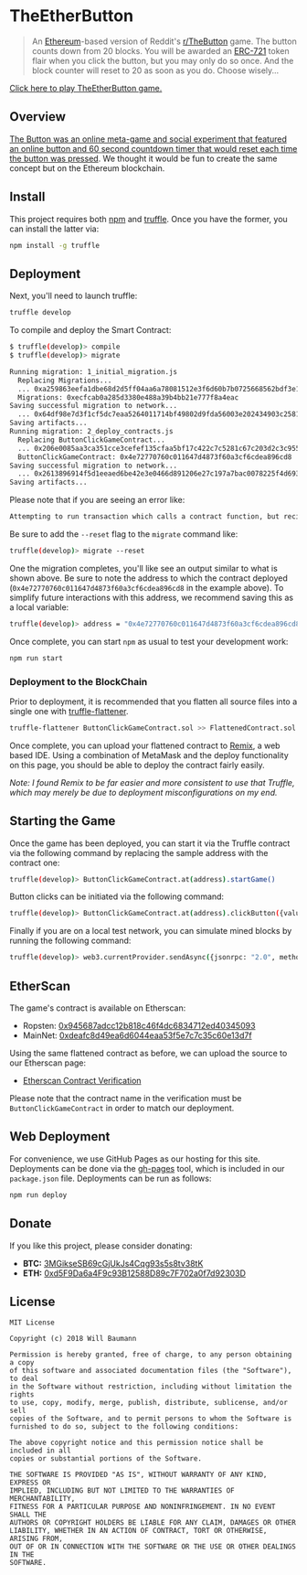 # TheEtherButton

> An [Ethereum](https://www.ethereum.org/)-based version of Reddit's [r/TheButton](https://www.reddit.com/r/thebutton/) game. The button counts down from 20 blocks. You will be awarded an [ERC-721](http://erc721.org/) token flair when you click the button, but you may only do so once. And the block counter will reset to 20 as soon as you do. Choose wisely...

[Click here to play TheEtherButton game.](https://wbaumann.github.io/TheEtherButton/)

## Overview

[The Button was an online meta-game and social experiment that featured an online button and 60 second countdown timer that would reset each time the button was pressed](https://en.wikipedia.org/wiki/The_Button_(Reddit)). We thought it would be fun to create the same concept but on the Ethereum blockchain.

## Install

This project requires both [npm](https://www.npmjs.com/) and [truffle](https://github.com/trufflesuite/truffle). Once you have the former, you can install the latter via:

```bash
npm install -g truffle
```

## Deployment

Next, you'll need to launch truffle:

```bash
truffle develop
```

To compile and deploy the Smart Contract:

```bash
$ truffle(develop)> compile
$ truffle(develop)> migrate

Running migration: 1_initial_migration.js
  Replacing Migrations...
  ... 0xa259863eefa1dbe68d2d5ff04aa6a78081512e3f6d60b7b0725668562bdf3e1d
  Migrations: 0xecfcab0a285d3380e488a39b4bb21e777f8a4eac
Saving successful migration to network...
  ... 0x64df98e7d3f1cf5dc7eaa5264011714bf49802d9fda56003e202434903c2581b
Saving artifacts...
Running migration: 2_deploy_contracts.js
  Replacing ButtonClickGameContract...
  ... 0x206e0085aa3ca351cce3cefef135cfaa5bf17c422c7c5281c67c203d2c3c9559
  ButtonClickGameContract: 0x4e72770760c011647d4873f60a3cf6cdea896cd8
Saving successful migration to network...
  ... 0x2613896914f5d1eeaed6be42e3e0466d891206e27c197a7bac0078225f4d693a
Saving artifacts...
```

Please note that if you are seeing an error like:

```bash
Attempting to run transaction which calls a contract function, but recipient address 0xabcdef.... is not a contract address
```

Be sure to add the `--reset` flag to the `migrate` command like:

```bash
truffle(develop)> migrate --reset
```

One the migration completes, you'll like see an output similar to what is shown above. Be sure to note the address to which the contract deployed (`0x4e72770760c011647d4873f60a3cf6cdea896cd8` in the example above). To simplify future interactions with this address, we recommend saving this as a local variable:

```bash
truffle(develop)> address = "0x4e72770760c011647d4873f60a3cf6cdea896cd8"
```

Once complete, you can start `npm` as usual to test your development work:

```bash
npm run start
```

### Deployment to the BlockChain

Prior to deployment, it is recommended that you flatten all source files into a single one with [truffle-flattener](https://github.com/alcuadrado/truffle-flattener).

```bash
truffle-flattener ButtonClickGameContract.sol >> FlattenedContract.sol
```

Once complete, you can upload your flattened contract to [Remix](https://remix.ethereum.org/), a web based IDE. Using a combination of MetaMask and the deploy functionality on this page, you should be able to deploy the contract fairly easily.

*Note: I found Remix to be far easier and more consistent to use that Truffle, which may merely be due to deployment misconfigurations on my end.*

## Starting the Game

Once the game has been deployed, you can start it via the Truffle contract via the following command by replacing the sample address with the contract one:

```bash
truffle(develop)> ButtonClickGameContract.at(address).startGame()
```

Button clicks can be initiated via the following command:

```bash
truffle(develop)> ButtonClickGameContract.at(address).clickButton({value: 500000000000000})
```

Finally if you are on a local test network, you can simulate mined blocks by running the following command:

```bash
truffle(develop)> web3.currentProvider.sendAsync({jsonrpc: "2.0", method: "evm_mine", id: 12345}, () => {})
```

## EtherScan

The game's contract is available on Etherscan:

* Ropsten: [0x945687adcc12b818c46f4dc6834712ed40345093](https://ropsten.etherscan.io/address/0x945687adcc12b818c46f4dc6834712ed40345093)
* MainNet: [0xdeafc8d49ea6d6044eaa53f5e7c7c35c60e13d7f](https://etherscan.io/address/0xdeafc8d49ea6d6044eaa53f5e7c7c35c60e13d7f)

Using the same flattened contract as before, we can upload the source to our Etherscan page:

* [Etherscan Contract Verification](https://etherscan.io/verifyContract?a=0x1326a7cf4f7366a4f5308f5e53dea238b72fd3b9)

Please note that the contract name in the verification must be `ButtonClickGameContract` in order to match our deployment.

## Web Deployment

For convenience, we use GitHub Pages as our hosting for this site. Deployments can be done via the [gh-pages](https://github.com/tschaub/gh-pages) tool, which is included in our `package.json` file. Deployments can be run as follows:

```bash
npm run deploy
```

## Donate

If you like this project, please consider donating:

* **BTC:** [3MGikseSB69cGjUkJs4Cqg93s5s8tv38tK](bitcoin:3MGikseSB69cGjUkJs4Cqg93s5s8tv38tK)
* **ETH:** [0xd5F9Da6a4F9c93B12588D89c7F702a0f7d92303D](https://etherscan.io/address/0xd5F9Da6a4F9c93B12588D89c7F702a0f7d92303D)

## License

```
MIT License

Copyright (c) 2018 Will Baumann

Permission is hereby granted, free of charge, to any person obtaining a copy
of this software and associated documentation files (the "Software"), to deal
in the Software without restriction, including without limitation the rights
to use, copy, modify, merge, publish, distribute, sublicense, and/or sell
copies of the Software, and to permit persons to whom the Software is
furnished to do so, subject to the following conditions:

The above copyright notice and this permission notice shall be included in all
copies or substantial portions of the Software.

THE SOFTWARE IS PROVIDED "AS IS", WITHOUT WARRANTY OF ANY KIND, EXPRESS OR
IMPLIED, INCLUDING BUT NOT LIMITED TO THE WARRANTIES OF MERCHANTABILITY,
FITNESS FOR A PARTICULAR PURPOSE AND NONINFRINGEMENT. IN NO EVENT SHALL THE
AUTHORS OR COPYRIGHT HOLDERS BE LIABLE FOR ANY CLAIM, DAMAGES OR OTHER
LIABILITY, WHETHER IN AN ACTION OF CONTRACT, TORT OR OTHERWISE, ARISING FROM,
OUT OF OR IN CONNECTION WITH THE SOFTWARE OR THE USE OR OTHER DEALINGS IN THE
SOFTWARE.
```
